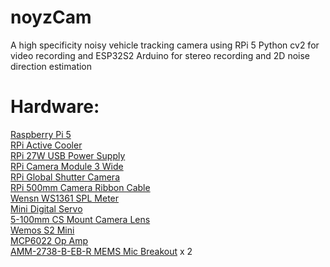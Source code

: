 # noyzCam
A high specificity noisy vehicle tracking camera using RPi 5 Python cv2 for video recording and ESP32S2 Arduino for stereo recording and 2D noise direction estimation
# Hardware:
[Raspberry Pi 5](https://www.digikey.com/en/products/detail/raspberry-pi/SC1431/21658261)  
[RPi Active Cooler](https://www.digikey.com/en/products/detail/raspberry-pi/SC1148/21658255)  
[RPi 27W USB Power Supply](https://www.digikey.com/en/products/detail/raspberry-pi/SC1153/21658276)  
[RPi Camera Module 3 Wide](https://www.digikey.com/en/products/detail/raspberry-pi/SC1224/17278644)  
[RPi Global Shutter Camera](https://www.digikey.com/en/products/detail/raspberry-pi/SC1222/17877577)  
[RPi 500mm Camera Ribbon Cable](https://www.digikey.com/en/products/detail/raspberry-pi/SC1130/21658263)  
[Wensn WS1361 SPL Meter](https://www.google.com/aclk?sa=L&ai=DChsSEwiW0eWTu9uPAxV8R_8BHf8-F08YACICCAEQBxoCbWQ&co=1&ase=2&gclid=Cj0KCQjw8p7GBhCjARIsAEhghZ3OvpxGtcm2b47yXEvnsvshKW3kaDa1tB6qAs6d7fi4Hx0BJEoC0X8aAtVnEALw_wcB&cid=CAASZuRoe5tyFzmPZUO3uZQsLEV2wiqCWcEYx2KxfCWjoDLwatLPTdEF0vLGeo6WzykZ517eqXecVaV6CfLVxpNhbVbAeLPwKsRi2BeMAurKB1GCysTp0oGPNbcHDOGDbHE64G4GjZ8-pg&cce=2&category=acrcp_v1_32&sig=AOD64_25wu4pPWu0hyUzTM_lJ2f4gZb6Aw&ctype=5&q=&nis=4&ved=2ahUKEwjJ5uCTu9uPAxVQ1fACHbWJIJ0Q9aACKAB6BAgKECk&adurl=)  
[Mini Digital Servo](https://www.amazon.com/dp/B0C94DFN6X?ref=ppx_yo2ov_dt_b_fed_asin_title)  
[5-100mm CS Mount Camera Lens](https://www.aliexpress.us/item/3256804302386573.html?spm=a2g0o.productlist.main.1.47f4Tu2fTu2fbc&algo_pvid=1db0b795-a8cd-4eeb-b4aa-66bb932829da&algo_exp_id=1db0b795-a8cd-4eeb-b4aa-66bb932829da-0&pdp_ext_f=%7B%22order%22%3A%2263%22%2C%22eval%22%3A%221%22%7D&pdp_npi=6%40dis%21USD%2141.02%2124.52%21%21%21290.49%21173.63%21%402101e7f617579652163102183ed36f%2112000029334059965%21sea%21US%210%21ABX%211%210%21n_tag%3A-29910%3Bd%3A90b9bb98%3Bm03_new_user%3A-29895%3BpisId%3A5000000174474666&curPageLogUid=QgbfS4rYbVD1&utparam-url=scene%3Asearch%7Cquery_from%3A%7Cx_object_id%3A1005004488701325%7C_p_origin_prod%3A)  
[Wemos S2 Mini](https://www.aliexpress.us/item/3256806798651168.html?spm=a2g0o.productlist.main.1.538f3a948Se23P&algo_pvid=fb54dd2b-e78e-41b0-8e57-23417bc2c186&algo_exp_id=fb54dd2b-e78e-41b0-8e57-23417bc2c186-0&pdp_ext_f=%7B%22order%22%3A%22379%22%2C%22eval%22%3A%221%22%7D&pdp_npi=6%40dis%21USD%215.45%210.99%21%21%2138.63%217.07%21%402101ea8c17579654840091352e9307%2112000038946834380%21sea%21US%210%21ABX%211%210%21n_tag%3A-29910%3Bd%3A90b9bb98%3Bm03_new_user%3A-29895%3BpisId%3A5000000174474738&curPageLogUid=OMwsA8ifIU0J&utparam-url=scene%3Asearch%7Cquery_from%3A%7Cx_object_id%3A1005006984965920%7C_p_origin_prod%3A)  
[MCP6022 Op Amp](https://www.digikey.com/en/products/detail/microchip-technology/MCP6022-E-P/683219)  
[AMM-2738-B-EB-R MEMS Mic Breakout](https://www.digikey.com/en/products/detail/pui-audio-inc/AMM-2738-B-EB-R/12315318) x 2  
